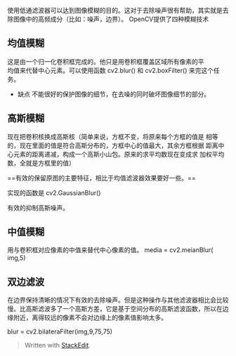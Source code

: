 使用低通滤波器可以达到图像模糊的目的。这对于去除噪声很有帮助，其实就是去除图像中的高频成分（比如：噪声，边界）。
OpenCV提供了四种模糊技术
## 均值模糊
这是由一个归一化卷积框完成的。他只是用卷积框覆盖区域所有像素的平  
均值来代替中心元素。可以使用函数 cv2.blur() 和 cv2.boxFilter() 来完这个任务。

- 缺点
不能很好的保护图像的细节，在去噪的同时破坏图像细节的部分。
## 高斯模糊
现在把卷积核换成高斯核（简单来说，方框不变，将原来每个方框的值是  相等的，现在里面的值是符合高斯分布的，方框中心的值最大，其余方框根据  距离中心元素的距离递减，构成一个高斯小山包。原来的求平均数现在变成求  加权平均数，全就是方框里的值）

==有效的保留原图的主要特征，相比于均值滤波器效果要好一些。==

实现的函数是 cv2.GaussianBlur()

有效的抑制高斯噪声。
## 中值模糊
用与卷积框对应像素的中值来替代中心像素的值。
media = cv2.meianBlur( img,5)
## 双边滤波
在边界保持清晰的情况下有效的去除噪声。但是这种操作与其他滤波器相比会比较慢。比高斯滤波多了一个高斯方差，它是基于空间分布的高斯滤波函数，所以在边缘附近，离得较远的像素不会对边缘上的像素值影响太多。

blur = cv2.bilateraFilter(img,9,75,75)

> Written with [StackEdit](https://stackedit.io/).
<!--stackedit_data:
eyJoaXN0b3J5IjpbMTgwNTU4MzMxNyw4Mjk2MDQ3NTUsMTkxMz
Y2OTA2NV19
-->